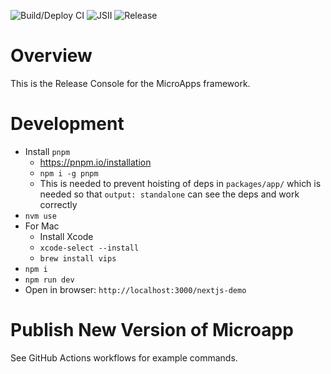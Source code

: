![Build/Deploy CI](https://github.com/pwrdrvr/microapps-app-nextjs-demo/actions/workflows/ci.yml/badge.svg) ![JSII](https://github.com/pwrdrvr/microapps-app-nextjs-demo/actions/workflows/jsii.yml/badge.svg) ![Release](https://github.com/pwrdrvr/microapps-app-nextjs-demo/actions/workflows/release.yml/badge.svg)

# Overview

This is the Release Console for the MicroApps framework.

# Development

- Install `pnpm`
  - https://pnpm.io/installation
  - `npm i -g pnpm`
  - This is needed to prevent hoisting of deps in `packages/app/` which is needed so that `output: standalone` can see the deps and work correctly
- `nvm use`
- For Mac
  - Install Xcode
  - `xcode-select --install`
  - `brew install vips`
- `npm i`
- `npm run dev`
- Open in browser: `http://localhost:3000/nextjs-demo`

# Publish New Version of Microapp

See GitHub Actions workflows for example commands.
